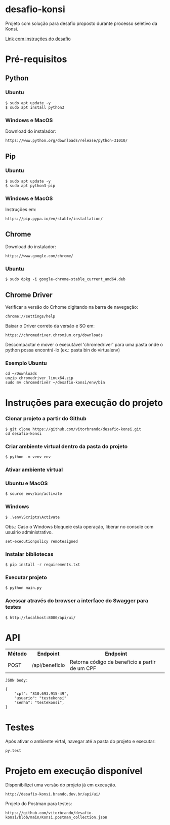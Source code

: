 # desafio-konsi

Projeto com solução para desafio proposto durante processo seletivo da Konsi.

<a href="https://gist.github.com/gustavoaraujofe/265c43b8b1df2dc4d6dd7e28959371d4">Link com instruções do desafio</a>

# Pré-requisitos

## Python 

### Ubuntu

    $ sudo apt update -y
    $ sudo apt install python3

### Windows e MacOS

Download do instalador: 

    https://www.python.org/downloads/release/python-31010/

## Pip 

### Ubuntu

    $ sudo apt update -y
    $ sudo apt python3-pip

### Windows e MacOS

Instruções em: 

    https://pip.pypa.io/en/stable/installation/

## Chrome

Download do instalador: 

    https://www.google.com/chrome/

### Ubuntu

    $ sudo dpkg -i google-chrome-stable_current_amd64.deb


## Chrome Driver 

Verificar a versão do Crhome digitando na barra de navegação: 

    chrome://settings/help

Baixar o Driver correto da versão e SO em: 

    https://chromedriver.chromium.org/downloads

Descompactar e mover o executável 'chromedriver' para uma pasta onde o python possa encontrá-lo (ex.: pasta bin do virtualenv)

### Exemplo Ubuntu
    cd ~/Downloads
    unzip chromedriver_linux64.zip
    sudo mv chromedriver ~/desafio-konsi/env/bin

# Instruções para execução do projeto

### Clonar projeto a partir do Github

    $ git clone https://github.com/vitorbrando/desafio-konsi.git
    cd desafio-konsi

### Criar ambiente virtual dentro da pasta do projeto

    $ python -m venv env

### Ativar ambiente virtual

### Ubuntu e MacOS

    $ source env/bin/activate

### Windows

    $ .\env\Scripts\Activate

Obs.: Caso o Windows bloqueie esta operação, liberar no console com usuário administrativo.

    set-executionpolicy remotesigned

### Instalar bibliotecas

    $ pip install -r requirements.txt

### Executar projeto

    $ python main.py

### Acessar através do browser a interface do Swagger para testes

    $ http://localhost:8000/api/ui/

# API

<table>
<tr>
    <th>Método</th>
    <th>Endpoint</th>
    <th>Endpoint</th>
</tr>
<tr>
    <td>POST</td>
    <td>​/api/beneficio</td>
    <td>Retorna código de benefício a partir de um CPF</td>
</tr>
</table>

    JSON body:

    {
        "cpf": "810.693.915-49",
        "usuario": "testekonsi"
        "senha": "testekonsi",  
    }

# Testes

Após ativar o ambiente virtal, navegar até a pasta do projeto e executar:

    py.test

# Projeto em execução disponível 

Disponibilizei uma versão do projeto já em execução.

    http://desafio-konsi.brando.dev.br/api/ui/


Projeto do Postman para testes:

    https://github.com/vitorbrando/desafio-konsi/blob/main/Konsi.postman_collection.json

